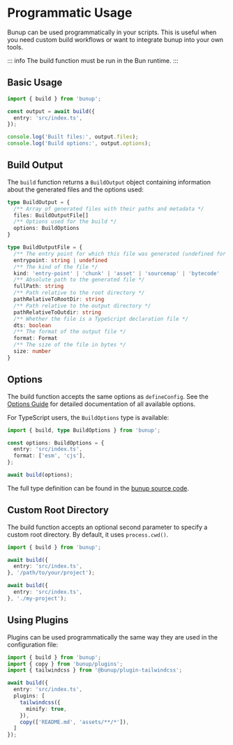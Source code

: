 # Programmatic Usage

Bunup can be used programmatically in your scripts. This is useful when you need custom build workflows or want to integrate bunup into your own tools.

::: info
The build function must be run in the Bun runtime.
:::

## Basic Usage

```typescript
import { build } from 'bunup';

const output = await build({
  entry: 'src/index.ts',
});

console.log('Built files:', output.files);
console.log('Build options:', output.options);
```

## Build Output

The `build` function returns a `BuildOutput` object containing information about the generated files and the options used:

```typescript
type BuildOutput = {
  /** Array of generated files with their paths and metadata */
  files: BuildOutputFile[]
  /** Options used for the build */
  options: BuildOptions
}

type BuildOutputFile = {
  /** The entry point for which this file was generated (undefined for chunks/assets) */
  entrypoint: string | undefined
  /** The kind of the file */
  kind: 'entry-point' | 'chunk' | 'asset' | 'sourcemap' | 'bytecode'
  /** Absolute path to the generated file */
  fullPath: string
  /** Path relative to the root directory */
  pathRelativeToRootDir: string
  /** Path relative to the output directory */
  pathRelativeToOutdir: string
  /** Whether the file is a TypeScript declaration file */
  dts: boolean
  /** The format of the output file */
  format: Format
  /** The size of the file in bytes */
  size: number
}
```

## Options

The build function accepts the same options as `defineConfig`. See the [Options Guide](/docs/guide/options) for detailed documentation of all available options.

For TypeScript users, the `BuildOptions` type is available:

```typescript
import { build, type BuildOptions } from 'bunup';

const options: BuildOptions = {
  entry: 'src/index.ts',
  format: ['esm', 'cjs'],
};

await build(options);
```

The full type definition can be found in the [bunup source code](https://github.com/bunup/bunup/blob/454c78fad5d9c79f2d4472f1f6d9c6137a54cd75/packages/bunup/src/options.ts#L77).

## Custom Root Directory

The build function accepts an optional second parameter to specify a custom root directory. By default, it uses `process.cwd()`.

```typescript
import { build } from 'bunup';

await build({
  entry: 'src/index.ts',
}, '/path/to/your/project');

await build({
  entry: 'src/index.ts',
}, './my-project');
```

## Using Plugins

Plugins can be used programmatically the same way they are used in the configuration file:

```typescript
import { build } from 'bunup';
import { copy } from 'bunup/plugins';
import { tailwindcss } from '@bunup/plugin-tailwindcss';

await build({
  entry: 'src/index.ts',
  plugins: [
    tailwindcss({
      minify: true,
    }),
    copy(['README.md', 'assets/**/*']),
  ]
});
```
